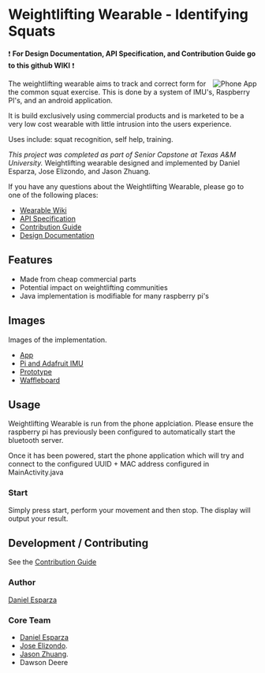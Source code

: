 Weightlifting Wearable - Identifying Squats
==============
:exclamation: **For Design Documentation, API Specification, and Contribution Guide go to this github WIKI** :exclamation:

<img src="https://i.imgur.com/yTDPUf9.jpg" alt="Phone App" align="right" />

The weightlifting wearable aims to track and correct form for the common squat exercise. This is done by a system of IMU's, Raspberry PI's, and an android application.

It is build exclusively using commercial products and is marketed to be a very low cost wearable with little intrusion into the users experience.

Uses include: squat recognition, self help, training.


*This project was completed as part of Senior Capstone at Texas A&M University.*
Weightlifting wearable designed and implemented by Daniel Esparza, Jose Elizondo, and Jason Zhuang.

If you have any questions about the Weightlifting Wearable, please go to one of
the following places:

* [Wearable Wiki](https://github.com/482-932-csce-capstone-sp-2019/weightlift/wiki)
* [API Specification](https://github.com/482-932-csce-capstone-sp-2019/weightlift/wiki/API-Specification)
* [Contribution Guide]( https://github.com/482-932-csce-capstone-sp-2019/weightlift/wiki/Contribution-Guide)
* [Design Documentation](https://github.com/482-932-csce-capstone-sp-2019/weightlift/wiki/Design-Documentation)

## Features

* Made from cheap commercial parts
* Potential impact on weightlifting communities
* Java implementation is modifiable for many raspberry pi's

## Images

Images of the implementation.

* [App](https://i.imgur.com/yTDPUf9.jpg)
* [Pi and Adafruit IMU](https://i.imgur.com/fNFPYA4.jpg)
* [Prototype](https://i.imgur.com/JvnI4mx.jpg)
* [Waffleboard](https://i.imgur.com/WGIHlH8.png)


## Usage

Weightlifting Wearable is run from the phone applciation. Please ensure the raspberry pi has previously been configured to automatically start the bluetooth server.

Once it has been powered, start the phone application which will try and connect to the configured UUID + MAC address configured in MainActivity.java

### Start

Simply press start, perform your movement and then stop. The display will output your result.


## Development / Contributing

See the [Contribution Guide](https://github.com/482-932-csce-capstone-sp-2019/weightlift/wiki/Contribution-Guide)

### Author

[Daniel Esparza](https://github.com/d-Esparza19) 

### Core Team

* [Daniel Esparza](https://github.com/d-Esparza19) 
* [Jose Elizondo](https://github.com/JElizondo033).
* [Jason Zhuang](https://github.com/JasonZuang).
* Dawson Deere
